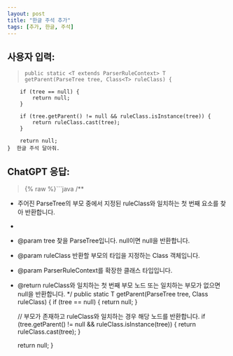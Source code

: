 ```yaml
---
layout: post
title: "한글 주석 추가"
tags: [추가, 한글, 주석]
---
```


## 사용자 입력:
>     public static <T extends ParserRuleContext> T getParent(ParseTree tree, Class<T> ruleClass) {
        if (tree == null) {
            return null;
        }

        if (tree.getParent() != null && ruleClass.isInstance(tree)) {
            return ruleClass.cast(tree);
        }

        return null;
    }  한글 주석 달아줘.

## ChatGPT 응답:
> {% raw %}```java
/**
 * 주어진 ParseTree의 부모 중에서 지정된 ruleClass와 일치하는 첫 번째 요소를 찾아 반환합니다.
 *
 * @param tree      찾을 ParseTree입니다. null이면 null을 반환합니다.
 * @param ruleClass 반환할 부모의 타입을 지정하는 Class 객체입니다.
 * @param <T>       ParserRuleContext를 확장한 클래스 타입입니다.
 * @return ruleClass와 일치하는 첫 번째 부모 노드 또는 일치하는 부모가 없으면 null을 반환합니다.
 */
public static <T extends ParserRuleContext> T getParent(ParseTree tree, Class<T> ruleClass) {
    if (tree == null) {
        return null;
    }

    // 부모가 존재하고 ruleClass와 일치하는 경우 해당 노드를 반환합니다.
    if (tree.getParent() != null && ruleClass.isInstance(tree)) {
        return ruleClass.cast(tree);
    }

    return null;
}
```{% endraw %}

